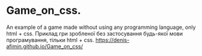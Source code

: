 # Game_on_css.
An example of a game made without using any programming language, only html + css.
Приклад гри зробленої без застосування будь-якої мови програмування, тільки html + css.
https://denis-afimin.github.io/Game_on_css/
